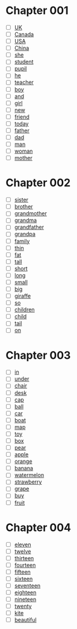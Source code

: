 
# Chapter 001

- [ ] [UK](https://github.com/Tdahuyou/qwerty-learner-tools/blob/main/dict/PEPXiaoXue3_2/UK.md)
- [ ] [Canada](https://github.com/Tdahuyou/qwerty-learner-tools/blob/main/dict/PEPXiaoXue3_2/Canada.md)
- [ ] [USA](https://github.com/Tdahuyou/qwerty-learner-tools/blob/main/dict/PEPXiaoXue3_2/USA.md)
- [ ] [China](https://github.com/Tdahuyou/qwerty-learner-tools/blob/main/dict/PEPXiaoXue3_2/China.md)
- [ ] [she](https://github.com/Tdahuyou/qwerty-learner-tools/blob/main/dict/PEPXiaoXue3_2/she.md)
- [ ] [student](https://github.com/Tdahuyou/qwerty-learner-tools/blob/main/dict/PEPXiaoXue3_2/student.md)
- [ ] [pupil](https://github.com/Tdahuyou/qwerty-learner-tools/blob/main/dict/PEPXiaoXue3_2/pupil.md)
- [ ] [he](https://github.com/Tdahuyou/qwerty-learner-tools/blob/main/dict/PEPXiaoXue3_2/he.md)
- [ ] [teacher](https://github.com/Tdahuyou/qwerty-learner-tools/blob/main/dict/PEPXiaoXue3_2/teacher.md)
- [ ] [boy](https://github.com/Tdahuyou/qwerty-learner-tools/blob/main/dict/PEPXiaoXue3_2/boy.md)
- [ ] [and](https://github.com/Tdahuyou/qwerty-learner-tools/blob/main/dict/PEPXiaoXue3_2/and.md)
- [ ] [girl](https://github.com/Tdahuyou/qwerty-learner-tools/blob/main/dict/PEPXiaoXue3_2/girl.md)
- [ ] [new](https://github.com/Tdahuyou/qwerty-learner-tools/blob/main/dict/PEPXiaoXue3_2/new.md)
- [ ] [friend](https://github.com/Tdahuyou/qwerty-learner-tools/blob/main/dict/PEPXiaoXue3_2/friend.md)
- [ ] [today](https://github.com/Tdahuyou/qwerty-learner-tools/blob/main/dict/PEPXiaoXue3_2/today.md)
- [ ] [father](https://github.com/Tdahuyou/qwerty-learner-tools/blob/main/dict/PEPXiaoXue3_2/father.md)
- [ ] [dad](https://github.com/Tdahuyou/qwerty-learner-tools/blob/main/dict/PEPXiaoXue3_2/dad.md)
- [ ] [man](https://github.com/Tdahuyou/qwerty-learner-tools/blob/main/dict/PEPXiaoXue3_2/man.md)
- [ ] [woman](https://github.com/Tdahuyou/qwerty-learner-tools/blob/main/dict/PEPXiaoXue3_2/woman.md)
- [ ] [mother](https://github.com/Tdahuyou/qwerty-learner-tools/blob/main/dict/PEPXiaoXue3_2/mother.md)

# Chapter 002

- [ ] [sister](https://github.com/Tdahuyou/qwerty-learner-tools/blob/main/dict/PEPXiaoXue3_2/sister.md)
- [ ] [brother](https://github.com/Tdahuyou/qwerty-learner-tools/blob/main/dict/PEPXiaoXue3_2/brother.md)
- [ ] [grandmother](https://github.com/Tdahuyou/qwerty-learner-tools/blob/main/dict/PEPXiaoXue3_2/grandmother.md)
- [ ] [grandma](https://github.com/Tdahuyou/qwerty-learner-tools/blob/main/dict/PEPXiaoXue3_2/grandma.md)
- [ ] [grandfather](https://github.com/Tdahuyou/qwerty-learner-tools/blob/main/dict/PEPXiaoXue3_2/grandfather.md)
- [ ] [grandpa](https://github.com/Tdahuyou/qwerty-learner-tools/blob/main/dict/PEPXiaoXue3_2/grandpa.md)
- [ ] [family](https://github.com/Tdahuyou/qwerty-learner-tools/blob/main/dict/PEPXiaoXue3_2/family.md)
- [ ] [thin](https://github.com/Tdahuyou/qwerty-learner-tools/blob/main/dict/PEPXiaoXue3_2/thin.md)
- [ ] [fat](https://github.com/Tdahuyou/qwerty-learner-tools/blob/main/dict/PEPXiaoXue3_2/fat.md)
- [ ] [tall](https://github.com/Tdahuyou/qwerty-learner-tools/blob/main/dict/PEPXiaoXue3_2/tall.md)
- [ ] [short](https://github.com/Tdahuyou/qwerty-learner-tools/blob/main/dict/PEPXiaoXue3_2/short.md)
- [ ] [long](https://github.com/Tdahuyou/qwerty-learner-tools/blob/main/dict/PEPXiaoXue3_2/long.md)
- [ ] [small](https://github.com/Tdahuyou/qwerty-learner-tools/blob/main/dict/PEPXiaoXue3_2/small.md)
- [ ] [big](https://github.com/Tdahuyou/qwerty-learner-tools/blob/main/dict/PEPXiaoXue3_2/big.md)
- [ ] [giraffe](https://github.com/Tdahuyou/qwerty-learner-tools/blob/main/dict/PEPXiaoXue3_2/giraffe.md)
- [ ] [so](https://github.com/Tdahuyou/qwerty-learner-tools/blob/main/dict/PEPXiaoXue3_2/so.md)
- [ ] [children](https://github.com/Tdahuyou/qwerty-learner-tools/blob/main/dict/PEPXiaoXue3_2/children.md)
- [ ] [child](https://github.com/Tdahuyou/qwerty-learner-tools/blob/main/dict/PEPXiaoXue3_2/child.md)
- [ ] [tail](https://github.com/Tdahuyou/qwerty-learner-tools/blob/main/dict/PEPXiaoXue3_2/tail.md)
- [ ] [on](https://github.com/Tdahuyou/qwerty-learner-tools/blob/main/dict/PEPXiaoXue3_2/on.md)

# Chapter 003

- [ ] [in](https://github.com/Tdahuyou/qwerty-learner-tools/blob/main/dict/PEPXiaoXue3_2/in.md)
- [ ] [under](https://github.com/Tdahuyou/qwerty-learner-tools/blob/main/dict/PEPXiaoXue3_2/under.md)
- [ ] [chair](https://github.com/Tdahuyou/qwerty-learner-tools/blob/main/dict/PEPXiaoXue3_2/chair.md)
- [ ] [desk](https://github.com/Tdahuyou/qwerty-learner-tools/blob/main/dict/PEPXiaoXue3_2/desk.md)
- [ ] [cap](https://github.com/Tdahuyou/qwerty-learner-tools/blob/main/dict/PEPXiaoXue3_2/cap.md)
- [ ] [ball](https://github.com/Tdahuyou/qwerty-learner-tools/blob/main/dict/PEPXiaoXue3_2/ball.md)
- [ ] [car](https://github.com/Tdahuyou/qwerty-learner-tools/blob/main/dict/PEPXiaoXue3_2/car.md)
- [ ] [boat](https://github.com/Tdahuyou/qwerty-learner-tools/blob/main/dict/PEPXiaoXue3_2/boat.md)
- [ ] [map](https://github.com/Tdahuyou/qwerty-learner-tools/blob/main/dict/PEPXiaoXue3_2/map.md)
- [ ] [toy](https://github.com/Tdahuyou/qwerty-learner-tools/blob/main/dict/PEPXiaoXue3_2/toy.md)
- [ ] [box](https://github.com/Tdahuyou/qwerty-learner-tools/blob/main/dict/PEPXiaoXue3_2/box.md)
- [ ] [pear](https://github.com/Tdahuyou/qwerty-learner-tools/blob/main/dict/PEPXiaoXue3_2/pear.md)
- [ ] [apple](https://github.com/Tdahuyou/qwerty-learner-tools/blob/main/dict/PEPXiaoXue3_2/apple.md)
- [ ] [orange](https://github.com/Tdahuyou/qwerty-learner-tools/blob/main/dict/PEPXiaoXue3_2/orange.md)
- [ ] [banana](https://github.com/Tdahuyou/qwerty-learner-tools/blob/main/dict/PEPXiaoXue3_2/banana.md)
- [ ] [watermelon](https://github.com/Tdahuyou/qwerty-learner-tools/blob/main/dict/PEPXiaoXue3_2/watermelon.md)
- [ ] [strawberry](https://github.com/Tdahuyou/qwerty-learner-tools/blob/main/dict/PEPXiaoXue3_2/strawberry.md)
- [ ] [grape](https://github.com/Tdahuyou/qwerty-learner-tools/blob/main/dict/PEPXiaoXue3_2/grape.md)
- [ ] [buy](https://github.com/Tdahuyou/qwerty-learner-tools/blob/main/dict/PEPXiaoXue3_2/buy.md)
- [ ] [fruit](https://github.com/Tdahuyou/qwerty-learner-tools/blob/main/dict/PEPXiaoXue3_2/fruit.md)

# Chapter 004

- [ ] [eleven](https://github.com/Tdahuyou/qwerty-learner-tools/blob/main/dict/PEPXiaoXue3_2/eleven.md)
- [ ] [twelve](https://github.com/Tdahuyou/qwerty-learner-tools/blob/main/dict/PEPXiaoXue3_2/twelve.md)
- [ ] [thirteen](https://github.com/Tdahuyou/qwerty-learner-tools/blob/main/dict/PEPXiaoXue3_2/thirteen.md)
- [ ] [fourteen](https://github.com/Tdahuyou/qwerty-learner-tools/blob/main/dict/PEPXiaoXue3_2/fourteen.md)
- [ ] [fifteen](https://github.com/Tdahuyou/qwerty-learner-tools/blob/main/dict/PEPXiaoXue3_2/fifteen.md)
- [ ] [sixteen](https://github.com/Tdahuyou/qwerty-learner-tools/blob/main/dict/PEPXiaoXue3_2/sixteen.md)
- [ ] [seventeen](https://github.com/Tdahuyou/qwerty-learner-tools/blob/main/dict/PEPXiaoXue3_2/seventeen.md)
- [ ] [eighteen](https://github.com/Tdahuyou/qwerty-learner-tools/blob/main/dict/PEPXiaoXue3_2/eighteen.md)
- [ ] [nineteen](https://github.com/Tdahuyou/qwerty-learner-tools/blob/main/dict/PEPXiaoXue3_2/nineteen.md)
- [ ] [twenty](https://github.com/Tdahuyou/qwerty-learner-tools/blob/main/dict/PEPXiaoXue3_2/twenty.md)
- [ ] [kite](https://github.com/Tdahuyou/qwerty-learner-tools/blob/main/dict/PEPXiaoXue3_2/kite.md)
- [ ] [beautiful](https://github.com/Tdahuyou/qwerty-learner-tools/blob/main/dict/PEPXiaoXue3_2/beautiful.md)
